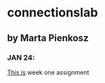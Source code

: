 # connectionslab
## by Marta Pienkosz
### JAN 24:
[This is](https://martapienkosz.github.io/connectionslab/Jan24/index.html) week one assignment
